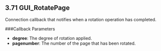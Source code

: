 ## 3.71 GUI_RotatePage

Connection callback that notifies when a rotation operation has completed.

###Callback Parameters

- **degree**: The degree of rotation applied.
- **pagenumber**: The number of the page that has been rotated.
